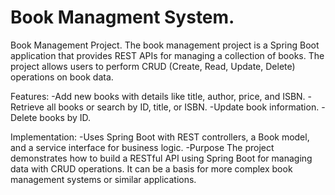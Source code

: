 # Book Managment System.
Book Management Project. The book management project is a Spring Boot application that provides REST APIs for managing a collection of books. The project allows users to perform CRUD (Create, Read, Update, Delete) operations on book data.

Features:
-Add new books with details like title, author, price, and ISBN.
-Retrieve all books or search by ID, title, or ISBN.
-Update book information.
-Delete books by ID.

Implementation:
-Uses Spring Boot with REST controllers, a Book model, and a service interface for business logic.
-Purpose The project demonstrates how to build a RESTful API using Spring Boot for managing data with CRUD operations. It can be a basis for more complex book management systems or similar applications.
